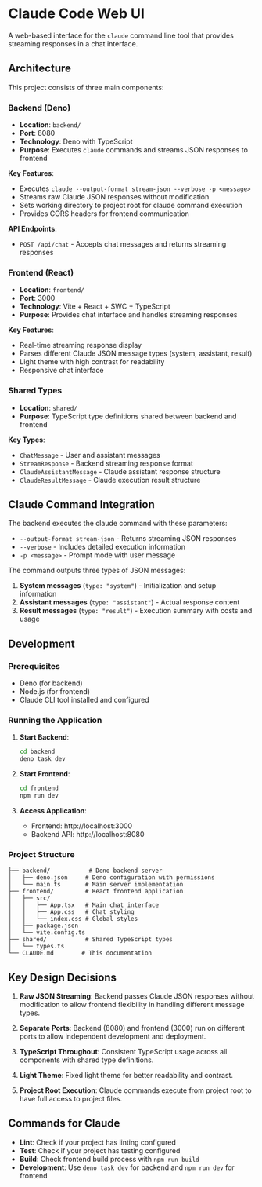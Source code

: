 # Claude Code Web UI

A web-based interface for the `claude` command line tool that provides streaming responses in a chat interface.

## Architecture

This project consists of three main components:

### Backend (Deno)
- **Location**: `backend/`
- **Port**: 8080
- **Technology**: Deno with TypeScript
- **Purpose**: Executes `claude` commands and streams JSON responses to frontend

**Key Features**:
- Executes `claude --output-format stream-json --verbose -p <message>`
- Streams raw Claude JSON responses without modification
- Sets working directory to project root for claude command execution
- Provides CORS headers for frontend communication

**API Endpoints**:
- `POST /api/chat` - Accepts chat messages and returns streaming responses

### Frontend (React)
- **Location**: `frontend/`
- **Port**: 3000
- **Technology**: Vite + React + SWC + TypeScript
- **Purpose**: Provides chat interface and handles streaming responses

**Key Features**:
- Real-time streaming response display
- Parses different Claude JSON message types (system, assistant, result)
- Light theme with high contrast for readability
- Responsive chat interface

### Shared Types
- **Location**: `shared/`
- **Purpose**: TypeScript type definitions shared between backend and frontend

**Key Types**:
- `ChatMessage` - User and assistant messages
- `StreamResponse` - Backend streaming response format
- `ClaudeAssistantMessage` - Claude assistant response structure
- `ClaudeResultMessage` - Claude execution result structure

## Claude Command Integration

The backend executes the claude command with these parameters:
- `--output-format stream-json` - Returns streaming JSON responses
- `--verbose` - Includes detailed execution information
- `-p <message>` - Prompt mode with user message

The command outputs three types of JSON messages:
1. **System messages** (`type: "system"`) - Initialization and setup information
2. **Assistant messages** (`type: "assistant"`) - Actual response content
3. **Result messages** (`type: "result"`) - Execution summary with costs and usage

## Development

### Prerequisites
- Deno (for backend)
- Node.js (for frontend)
- Claude CLI tool installed and configured

### Running the Application

1. **Start Backend**:
   ```bash
   cd backend
   deno task dev
   ```

2. **Start Frontend**:
   ```bash
   cd frontend
   npm run dev
   ```

3. **Access Application**:
   - Frontend: http://localhost:3000
   - Backend API: http://localhost:8080

### Project Structure
```
├── backend/           # Deno backend server
│   ├── deno.json     # Deno configuration with permissions
│   └── main.ts       # Main server implementation
├── frontend/         # React frontend application
│   ├── src/
│   │   ├── App.tsx   # Main chat interface
│   │   ├── App.css   # Chat styling
│   │   └── index.css # Global styles
│   ├── package.json
│   └── vite.config.ts
├── shared/           # Shared TypeScript types
│   └── types.ts
└── CLAUDE.md        # This documentation
```

## Key Design Decisions

1. **Raw JSON Streaming**: Backend passes Claude JSON responses without modification to allow frontend flexibility in handling different message types.

2. **Separate Ports**: Backend (8080) and frontend (3000) run on different ports to allow independent development and deployment.

3. **TypeScript Throughout**: Consistent TypeScript usage across all components with shared type definitions.

4. **Light Theme**: Fixed light theme for better readability and contrast.

5. **Project Root Execution**: Claude commands execute from project root to have full access to project files.

## Commands for Claude

- **Lint**: Check if your project has linting configured
- **Test**: Check if your project has testing configured  
- **Build**: Check frontend build process with `npm run build`
- **Development**: Use `deno task dev` for backend and `npm run dev` for frontend